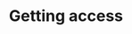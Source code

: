 ---
title: Getting access
content-type: "connect-overview"
order: 2

sections:
  - content: |
      To use the Connect API, you'll need partner credentials. These are necessary for authenticating to the API. To request access to the API, please complete and submit [this form]({{ site.data.connect.api.interest-form }}){:target="new"}.

      To learn more about using the Connect JavaScript Client, check out the [JavaScript Reference]({{ js.section | prepend: site.baseurl | flatify }}).
---